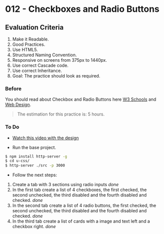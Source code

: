 # 012 - Checkboxes and Radio Buttons

## Evaluation Criteria

1.  Make it Readable.
2.  Good Practices.
3.  Use HTML5.
4.  Structured Naming Convention.
5.  Responsive on screens from 375px to 1440px.
6.  Use correct Cascade code.
7.  Use correct Inheritance.
8.  Goal: The practice should look as required.

### Before

You should read about Checkbox and Radio Buttons here [W3 Schools][1] and [Web Design][2].

> The estimation for this practice is: 5 hours.

### To Do

* [Watch this video with the design][3]

* Run the base project.

```sh
$ npm install http-server -g
$ cd u-css/
$ http-server ./src -p 3000
```

* Follow the next steps:

1.  Create a tab with 3 sections using radio inputs _done_
2.  In the first tab create a list of 4 checkboxes, the first checked, the second unchecked, the third disabled and the fourth disabled and checked. _done_
3.  In the second tab create a list of 4 radio buttons, the first checked, the second unchecked, the third disabled and the fourth disabled and checked. _done_
4.  In the third tab create a list of cards with a image and text left and a checkbox right. _done_

[1]: https://www.w3schools.com/html/html_forms.asp
[2]: https://webdesign.tutsplus.com/articles/quick-tip-easy-css3-checkboxes-and-radio-buttons--webdesign-8953
[3]: https://drive.google.com/a/talosdigital.com/file/d/19lSuxFH-fZrZ62vblvYW85eOONYVm7fZ/view?usp=sharing

